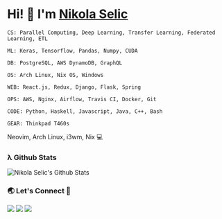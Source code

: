 # Hi! 👋 I'm [Nikola Selic](https://github.com/Selich)
```
CS: Parallel Computing, Deep Learning, Transfer Learning, Federated Learning, ETL

ML: Keras, Tensorflow, Pandas, Numpy, CUDA

DB: PostgreSQL, AWS DynamoDB, GraphQL

OS: Arch Linux, Nix OS, Windows

WEB: React.js, Redux, Django, Flask, Spring

OPS: AWS, Nginx, Airflow, Travis CI, Docker, Git

CODE: Python, Haskell, Javascript, Java, C++, Bash

GEAR: Thinkpad T460s
```

Neovim, Arch Linux, i3wm, Nix 💻

### λ Github Stats

![Nikola Selic's Github Stats](https://github-readme-stats.vercel.app/api?username=Selich&theme=white)

### 🌏 Let's Connect 🔗

[![](https://img.shields.io/badge/linkedin-%230077B5.svg?&style=for-the-badge&logo=linkedin&logoColor=white&color=F80384)](https://www.linkedin.com/in/n-selic/)
[![](https://img.shields.io/badge/twitter-%230077B5.svg?&style=for-the-badge&logo=twitter&logoColor=white&color=F80384)](https://twitter.com/_selich_)
[![](https://img.shields.io/badge/kaggle-%230077B5.svg?&style=for-the-badge&logo=kaggle&logoColor=white&color=F80384)](https://www.kaggle.com/selich)
